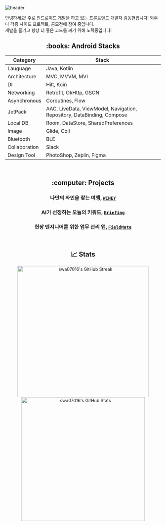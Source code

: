 ![header](https://capsule-render.vercel.app/api?type=waving&color=000000&height=200&section=header&text=DongChyeon&desc=Hello%20I'm&descAlignY=30&fontColor=ffffff&fontSize=48)

안녕하세요! 주로 안드로이드 개발을 하고 있는 프론트엔드 개발자 김동현입니다! 외주나 각종 사이드 프로젝트, 공모전에 참여 중입니다.<br>
개발을 즐기고 항상 더 좋은 코드를 짜기 위해 노력중입니다!
<br>

<div align="center">
<h2>:books: Android Stacks</h2>

|Category|Stack|
|------|---|
|Lauguage|Java, Kotlin|
|Architecture|MVC, MVVM, MVI|
|DI|Hilt, Koin|
|Networking|Retrofit, OkHttp, GSON|
|Asynchronous|Coroutines, Flow|
|JetPack|AAC, LiveData, ViewModel, Navigation, Repository, DataBinding, Compose|
|Local DB|Room, DataStore, SharedPreferences|
|Image|Glide, Coil|
|Bluetooth|BLE|
|Collaboration|Slack|
|Design Tool|PhotoShop, Zeplin, Figma|

<br>

<h2>:computer: Projects</h2>

### 나만의 와인을 찾는 여행, [`WINEY`](https://github.com/AdultOfNineteen/WINEY-Android)
### AI가 선정하는 오늘의 키워드, [`Briefing`](https://github.com/DongChyeon/Briefing-Android)
### 현장 엔지니어를 위한 업무 관리 앱, [`FieldMate`](https://github.com/CMC-12th-Hana/FieldMate-Android)

<br>

## 📈 Stats

<p align="center">
    <img src="https://github-readme-streak-stats.herokuapp.com/?user=dongchyeon&theme=dark" alt="swa07016's GitHub Streak" style="display: inline-block; vertical-align: top;" width="424" />
    <img src="https://github-readme-stats.vercel.app/api?username=dongchyeon&show_icons=true&theme=gotham" alt="swa07016's GitHub Stats" style="display: inline-block; vertical-align: top;" width="400" />
</p>

</div>



